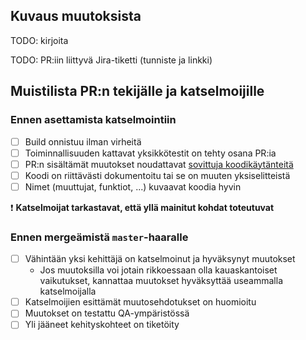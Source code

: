 ## Kuvaus muutoksista

TODO: kirjoita

TODO: PR:iin liittyvä Jira-tiketti (tunniste ja linkki)

## Muistilista PR:n tekijälle ja katselmoijille

### Ennen asettamista katselmointiin
  - [ ] Build onnistuu ilman virheitä
  - [ ] Toiminnallisuuden kattavat yksikkötestit on tehty osana PR:ia
  - [ ] PR:n sisältämät muutokset noudattavat [sovittuja koodikäytänteitä](../doc/code-guidelines.md)
  - [ ] Koodi on riittävästi dokumentoitu tai se on muuten yksiselitteistä
  - [ ] Nimet (muuttujat, funktiot, ...) kuvaavat koodia hyvin

❗ **Katselmoijat tarkastavat, että yllä mainitut kohdat toteutuvat**

### Ennen mergeämistä `master`-haaralle
  - [ ] Vähintään yksi kehittäjä on katselmoinut ja hyväksynyt muutokset
    - Jos muutoksilla voi jotain rikkoessaan olla kauaskantoiset vaikutukset, kannattaa muutokset hyväksyttää useammalla katselmoijalla
  - [ ] Katselmoijien esittämät muutosehdotukset on huomioitu
  - [ ] Muutokset on testattu QA-ympäristössä
  - [ ] Yli jääneet kehityskohteet on tiketöity
